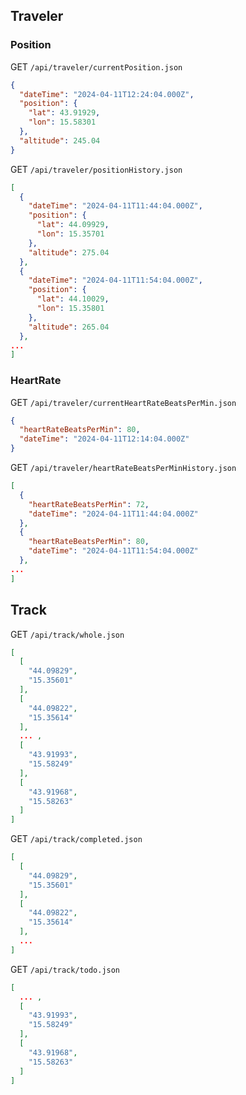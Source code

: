 ## Traveler
### Position
GET `/api/traveler/currentPosition.json`
```json
{
  "dateTime": "2024-04-11T12:24:04.000Z",
  "position": {
    "lat": 43.91929,
    "lon": 15.58301
  },
  "altitude": 245.04
}
```
GET `/api/traveler/positionHistory.json`
```json
[
  {
    "dateTime": "2024-04-11T11:44:04.000Z",
    "position": {
      "lat": 44.09929,
      "lon": 15.35701
    },
    "altitude": 275.04
  },
  {
    "dateTime": "2024-04-11T11:54:04.000Z",
    "position": {
      "lat": 44.10029,
      "lon": 15.35801
    },
    "altitude": 265.04
  },
...
]
```

### HeartRate
GET `/api/traveler/currentHeartRateBeatsPerMin.json`
```json
{
  "heartRateBeatsPerMin": 80,
  "dateTime": "2024-04-11T12:14:04.000Z"
}
```
GET `/api/traveler/heartRateBeatsPerMinHistory.json`
```json
[
  {
    "heartRateBeatsPerMin": 72,
    "dateTime": "2024-04-11T11:44:04.000Z"
  },
  {
    "heartRateBeatsPerMin": 80,
    "dateTime": "2024-04-11T11:54:04.000Z"
  },
...
]
```




## Track
GET `/api/track/whole.json`
```json
[
  [
    "44.09829",
    "15.35601"
  ],
  [
    "44.09822",
    "15.35614"
  ],
  ... ,
  [
    "43.91993",
    "15.58249"
  ],
  [
    "43.91968",
    "15.58263"
  ]
]
```
GET `/api/track/completed.json`
```json
[
  [
    "44.09829",
    "15.35601"
  ],
  [
    "44.09822",
    "15.35614"
  ],
  ...
]
```
GET `/api/track/todo.json`
```json
[
  ... ,
  [
    "43.91993",
    "15.58249"
  ],
  [
    "43.91968",
    "15.58263"
  ]
]
```